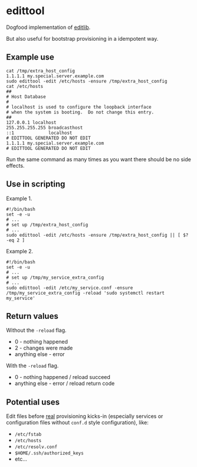 edittool
========

Dogfood implementation of [editlib](https://github.com/andresvia/editlib).

But also useful for bootstrap provisioning in a idempotent way.

Example use
-----------

    cat /tmp/extra_host_config
    1.1.1.1 my.special.server.example.com
    sudo edittool -edit /etc/hosts -ensure /tmp/extra_host_config
    cat /etc/hosts
    ##
    # Host Database
    #
    # localhost is used to configure the loopback interface
    # when the system is booting.  Do not change this entry.
    ##
    127.0.0.1 localhost
    255.255.255.255 broadcasthost
    ::1             localhost
    # EDITTOOL GENERATED DO NOT EDIT
    1.1.1.1 my.special.server.example.com
    # EDITTOOL GENERATED DO NOT EDIT

Run the same command as many times as you want there should be no side effects.

Use in scripting
----------------

Example 1.

    #!/bin/bash
    set -e -u
    # ...
    # set up /tmp/extra_host_config
    # ...
    sudo edittool -edit /etc/hosts -ensure /tmp/extra_host_config || [ $? -eq 2 ]

Example 2.

    #!/bin/bash
    set -e -u
    # ...
    # set up /tmp/my_service_extra_config
    # ...
    sudo edittool -edit /etc/my_service.conf -ensure /tmp/my_service_extra_config -reload 'sudo systemctl restart my_service'

Return values
-------------

Without the `-reload` flag.

 - 0 - nothing happened
 - 2 - changes were made
 - anything else - error

With the `-reload` flag.

 - 0 - nothing happened / reload succeed
 - anything else - error / reload return code

Potential uses
--------------

Edit files before [real](https://github.com/provisioningsucks/tools) provisioning kicks-in (especially services or configuration files without `conf.d` style configuration), like:

 - `/etc/fstab`
 - `/etc/hosts`
 - `/etc/resolv.conf`
 - `$HOME/.ssh/authorized_keys`
 - etc...

